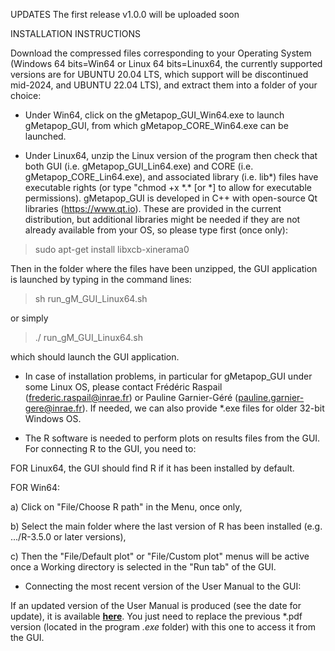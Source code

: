 UPDATES
The first release v1.0.0 will be uploaded soon

INSTALLATION INSTRUCTIONS

Download the compressed files corresponding to your Operating System (Windows 64 bits=Win64 or Linux 64 bits=Linux64, the currently supported versions are for UBUNTU 20.04 LTS, which support will be discontinued mid-2024, and UBUNTU 22.04 LTS), and extract them into a folder of your choice:

* Under Win64, click on the gMetapop_GUI_Win64.exe to launch gMetapop_GUI, from which gMetapop_CORE_Win64.exe can be launched.

* Under Linux64, unzip the Linux version of the program then check that both GUI (i.e. gMetapop_GUI_Lin64.exe) and CORE (i.e. gMetapop_CORE_Lin64.exe), and associated library (i.e. lib*) files have executable rights (or type "chmod +x  \*.\* [or  \*]  to allow for executable permissions). 
gMetapop_GUI is developed in C++ with open-source Qt libraries (https://www.qt.io). These are provided in the current distribution, but additional libraries might be needed if they are not already available from your OS, so please type first (once only): 
> sudo apt-get install libxcb-xinerama0

Then in the folder where the files have been unzipped, the GUI application is launched by typing in the command lines:
> sh run_gM_GUI_Linux64.sh 

 or simply 
> ./ run_gM_GUI_Linux64.sh 

which should launch the GUI application. 

* In case of installation problems, in particular for gMetapop_GUI under some Linux OS, please contact Frédéric Raspail (frederic.raspail@inrae.fr) or Pauline Garnier-Géré (pauline.garnier-gere@inrae.fr). If needed, we can also provide \*.exe files for older 32-bit Windows OS. 

* The R software is needed to perform plots on results files from the GUI. For connecting R to the GUI, you need to:

FOR Linux64, the GUI should find R if it has been installed by default.

FOR Win64:

a) Click on "File/Choose R path" in the Menu, once only,

b) Select the main folder where the last version of R has been installed (e.g. .../R-3.5.0 or later versions), 

c) Then the "File/Default plot" or "File/Custom plot" menus will be active once a Working directory is selected in the "Run tab" of the GUI.

* Connecting the most recent version of the User Manual to the GUI: 

If an updated version of the User Manual is produced (see the date for update), it is available **<A HREF="https://github.com/gMetapop/gMetapop/tree/master/3-User.Manual-ver.1.0.0"> here</A>**. You just need to replace the previous *.pdf version (located in the program *.exe* folder) with this one to access it from the GUI. 
